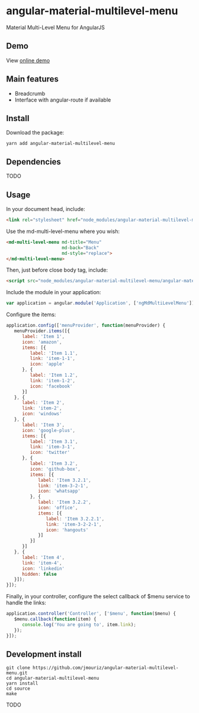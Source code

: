 # angular-material-multilevel-menu

Material Multi-Level Menu for AngularJS

## Demo

View [online demo](https://jmouriz.github.io/angular-material-multilevel-menu/demo/demo.html)

## Main features

- Breadcrumb
- Interface with angular-route if available

## Install

Download the package:

```
yarn add angular-material-multilevel-menu
```

## Dependencies

TODO

## Usage

In your document head, include:

```html
<link rel="stylesheet" href="node_modules/angular-material-multilevel-menu/angular-material-multilevel-menu.min.css" />
```

Use the md-multi-level-menu where you wish:

```html
<md-multi-level-menu md-title="Menu"
                     md-back="Back"
                     md-style="replace">
</md-multi-level-menu>
```

Then, just before close body tag, include:

```html
<script src="node_modules/angular-material-multilevel-menu/angular-material-multilevel-menu.min.js"></script>
```

Include the module in your application:

```javascript
var application = angular.module('Application', ['ngMdMultiLevelMenu']);
```

Configure the items:

```javascript
application.config(['menuProvider', function(menuProvider) {
   menuProvider.items([{
      label: 'Item 1',
      icon: 'amazon',
      items: [{
         label: 'Item 1.1',
         link: 'item-1-1',
         icon: 'apple'
      }, {
         label: 'Item 1.2',
         link: 'item-1-2',
         icon: 'facebook'
      }]
   }, {
      label: 'Item 2',
      link: 'item-2',
      icon: 'windows'
   }, {
      label: 'Item 3',
      icon: 'google-plus',
      items: [{
         label: 'Item 3.1',
         link: 'item-3-1',
         icon: 'twitter'
      }, {
         label: 'Item 3.2',
         icon: 'github-box',
         items: [{
            label: 'Item 3.2.1',
            link: 'item-3-2-1',
            icon: 'whatsapp'
         }, {
            label: 'Item 3.2.2',
            icon: 'office',
            items: [{
               label: 'Item 3.2.2.1',
               link: 'item-3-2-2-1',
               icon: 'hangouts'
            }]
         }]
      }]
   }, {
      label: 'Item 4',
      link: 'item-4',
      icon: 'linkedin'
      hidden: false
   }]);
}]);
```

Finally, in your controller, configure the select callback of $menu service to handle the links:

```javascript
application.controller('Controller', ['$menu', function($menu) {
   $menu.callback(function(item) {
      console.log('You are going to', item.link);
   });
}]);
```

## Development install

```
git clone https://github.com/jmouriz/angular-material-multilevel-menu.git
cd angular-material-multilevel-menu
yarn install
cd source
make
```

TODO
